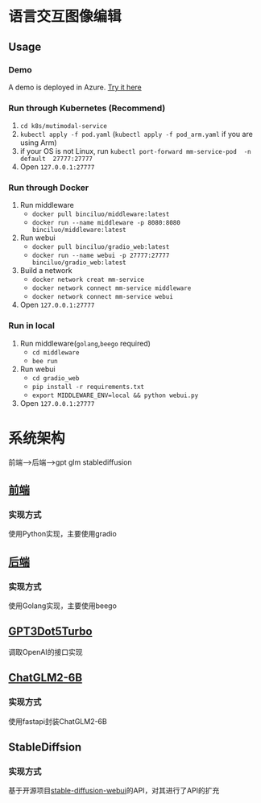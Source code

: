 # 语言交互图像编辑


## Usage
### Demo
A demo is deployed in Azure. [Try it here](https://gradio-app.azurewebsites.net)
### Run through Kubernetes (Recommend)
1. `cd k8s/mutimodal-service`
2. `kubectl apply -f pod.yaml` (`kubectl apply -f pod_arm.yaml` if you are using Arm)
3. if your OS is not Linux, run `kubectl port-forward mm-service-pod  -n default  27777:27777`
4. Open `127.0.0.1:27777`

### Run through Docker
1. Run middleware
   - `docker pull binciluo/middleware:latest`
   - `docker run --name middleware -p 8080:8080 binciluo/middleware:latest`
2. Run webui
   - `docker pull binciluo/gradio_web:latest`
   - `docker run --name webui -p 27777:27777 binciluo/gradio_web:latest`
3. Build a network
   - `docker network creat mm-service`
   - `docker network connect mm-service middleware`
   - `docker network connect mm-service webui`
4. Open `127.0.0.1:27777`

### Run in local
1. Run middleware(`golang`,`beego` required)
   - `cd middleware`
   - `bee run`
2. Run webui
   - `cd gradio_web`
   - `pip install -r requirements.txt`
   - `export MIDDLEWARE_ENV=local && python webui.py`
3. Open `127.0.0.1:27777`
# 系统架构
前端-->后端-->gpt glm stablediffusion
## [前端](./gradio_web)
### 实现方式
使用Python实现，主要使用gradio
## [后端](./middleware)
### 实现方式
使用Golang实现，主要使用beego
## [GPT3Dot5Turbo](https://openai.com/chatgpt)
调取OpenAI的接口实现
## [ChatGLM2-6B](./chatglm2-6b)
### 实现方式
使用fastapi封装ChatGLM2-6B
## StableDiffsion
### 实现方式
基于开源项目[stable-diffusion-webui](https://github.com/AUTOMATIC1111/stable-diffusion-webui.git)的API，对其进行了API的扩充

